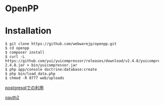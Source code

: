 OpenPP
======

# Installation

    $ git clone https://github.com/webwarejp/openpp.git
    $ cd openpp
    $ composer install
    $ curl -L https://github.com/yui/yuicompressor/releases/download/v2.4.8/yuicompressor-2.4.8.jar > bin/yuicompressor.jar
    $ php app/console doctrine:database:create
    $ php bin/load_data.php
    $ chmod -R 0777 web/uploads

[postgresqlでの利用](postgresql.md)

[oauth2](oauth2.md)


<!---
記事の作成

テンプレートのいじり方

PUSH通知の設定

API

-->